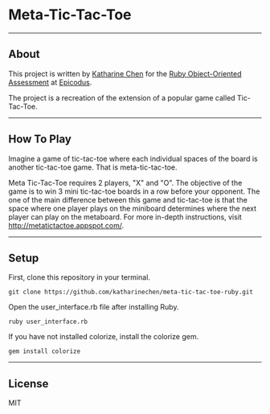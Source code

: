 # Meta-Tic-Tac-Toe

---

## About

This project is written by [Katharine Chen](http://www.katharinechen.com) for the [Ruby Object-Oriented Assessment](http://www.learnhowtoprogram.com/lessons/ruby-oo-assessment) at [Epicodus](http://www.epicodus.com/).

The project is a recreation of the extension of a popular game called Tic-Tac-Toe. 

--- 

## How To Play

Imagine a game of tic-tac-toe where each individual spaces of the board is another tic-tac-toe game. That is meta-tic-tac-toe. 

Meta Tic-Tac-Toe requires 2 players, "X" and "O". The objective of the game is to win 3 mini tic-tac-toe boards in a row before your opponent. The one of the main difference between this game and tic-tac-toe is that the space where one player plays on the miniboard determines where the next player can play on the metaboard. For more in-depth instructions, visit http://metatictactoe.appspot.com/. 

---

## Setup 

First, clone this repository in your terminal. 

	git clone https://github.com/katharinechen/meta-tic-tac-toe-ruby.git 

Open the user_interface.rb file after installing Ruby. 

	ruby user_interface.rb

If you have not installed colorize, install the colorize gem. 

	gem install colorize

--- 

## License
MIT 